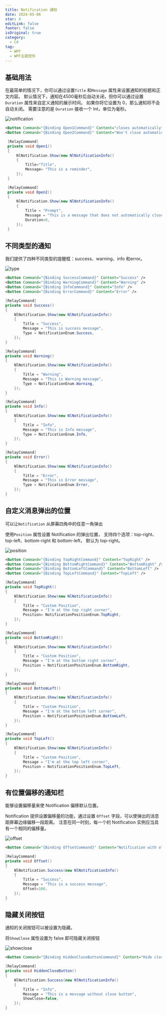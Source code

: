 ```yaml
---
title: Notification 通知
date: 2024-05-06
star: 4
editLink: false
footer: false
isOriginal: true
category:
  - C#
tag:
  - WPF
  - WPF主题控件
---
```


## 基础用法

 在最简单的情况下，你可以通过设置`Title` 和`Message` 属性来设置通知的标题和正文内容。 默认情况下，通知在4500毫秒后自动关闭，但你可以通过设置 `Duration` 属性来自定义通知的展示时间。 如果你将它设置为 0，那么通知将不会自动关闭。 需要注意的是 `Duration` 接收一个 Int，单位为毫秒。

![notification](https://nas.ilyl.life:8092/wpf-theme/notification/notification.gif)

```xml
<Button Command="{Binding Open1Command}" Content="closes automatically" />
<Button Command="{Binding Open2Command}" Content="Won't close automatically" />
```

```cs
 [RelayCommand]
 private void Open1()
 {
     NlNotification.Show(new NlNotificationInfo()
     {
         Title="Title",
         Message= "This is a reminder",
     });
 }

 [RelayCommand]
 private void Open2()
 {
     NlNotification.Show(new NlNotificationInfo()
     {
         Title = "Prompt",
         Message = "This is a message that does not automatically close",
         Duration=0,
     });
 }
```

## 不同类型的通知

我们提供了四种不同类型的提醒框：success、warning、info 和error。

![type](https://nas.ilyl.life:8092/wpf-theme/notification/notification-type.gif)

```xml
<Button Command="{Binding SuccessCommand}" Content="Success" />
<Button Command="{Binding WarningCommand}" Content="Warning" />
<Button Command="{Binding InfoCommand}" Content="Info" />
<Button Command="{Binding ErrorCommand}" Content="Error" />
```

```cs
[RelayCommand]
private void Success()
{
    NlNotification.Show(new NlNotificationInfo()
    {
        Title = "Success",
        Message = "This is success message",
        Type = NotificationEnum.Success,
    });
}

[RelayCommand]
private void Warning()
{
    NlNotification.Show(new NlNotificationInfo()
    {
        Title = "Warning",
        Message = "This is Warning message",
        Type = NotificationEnum.Warning,
    });
}

[RelayCommand]
private void Info()
{
    NlNotification.Show(new NlNotificationInfo()
    {
        Title = "Info",
        Message = "This is Info message",
        Type = NotificationEnum.Info,
    });
}

[RelayCommand]
private void Error()
{
    NlNotification.Show(new NlNotificationInfo()
    {
        Title = "Error",
        Message = "This is Error message",
        Type = NotificationEnum.Error,
    });
}
```

## 自定义消息弹出的位置

可以让`Notification` 从屏幕四角中的任意一角弹出

使用`Position` 属性设置 Notification 的弹出位置， 支持四个选项：top-right、top-left、bottom-right 和 bottom-left， 默认为 top-right。

![position](https://nas.ilyl.life:8092/wpf-theme/notification/notification-position.gif)

```xml
<Button Command="{Binding TopRightCommand}" Content="TopRight" />
<Button Command="{Binding BottomRightCommand}" Content="BottomRight" />
<Button Command="{Binding BottomLeftCommand}" Content="BottomLeft" />
<Button Command="{Binding TopLeftCommand}" Content="TopLeft" />
```

```cs
[RelayCommand]
private void TopRight()
{
    NlNotification.Show(new NlNotificationInfo()
    {
        Title = "Custom Position",
        Message = "I'm at the top right corner",
        Position= NotificationPositionEnum.TopRight,
    });
}

[RelayCommand]
private void BottomRight()
{
    NlNotification.Show(new NlNotificationInfo()
    {
        Title = "Custom Position",
        Message = "I'm at the bottom right corner",
        Position = NotificationPositionEnum.BottomRight,
    });
}

[RelayCommand]
private void BottomLeft()
{
    NlNotification.Show(new NlNotificationInfo()
    {
        Title = "Custom Position",
        Message = "I'm at the bottom left corner",
        Position = NotificationPositionEnum.BottomLeft,
    });
}

[RelayCommand]
private void TopLeft()
{
    NlNotification.Show(new NlNotificationInfo()
    {
        Title = "Custom Position",
        Message = "I'm at the top left corner",
        Position = NotificationPositionEnum.TopLeft,
    });
}
```

## 有位置偏移的通知栏

能够设置偏移量来使 Notification 偏移默认位置。

Notification 提供设置偏移量的功能，通过设置 `Offset` 字段，可以使弹出的消息距屏幕边缘偏移一段距离。 注意在同一时刻，每一个的 Notification 实例应当具有一个相同的偏移量。

![offset](https://nas.ilyl.life:8092/wpf-theme/notification/notification-offset.gif)

```xml
<Button Command="{Binding OffsetCommand}" Content="Notification with offset" />
```

```cs
[RelayCommand]
private void Offset()
{
    NlNotification.Success(new NlNotificationInfo()
    {
        Title = "Success",
        Message = "This is a success message",
        Offset=100,
    });
}
```

## 隐藏关闭按钮

通知的关闭按钮可以被设置为隐藏。

将`ShowClose` 属性设置为 false 即可隐藏关闭按钮

![showclose](https://nas.ilyl.life:8092/wpf-theme/notification/notification-showclose.gif)

```xml
<Button Command="{Binding HiddenCloseButtonCommand}" Content="Hide close button" />
```

```cs
[RelayCommand]
private void HiddenCloseButton()
{
    NlNotification.Success(new NlNotificationInfo()
    {
        Title = "Info",
        Message = "This is a message without close button",
        ShowClose=false,
    });
}
```